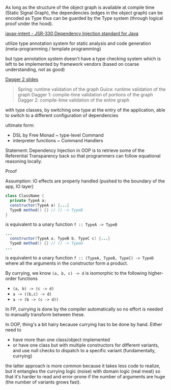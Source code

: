 As long as the structure of the object graph is available at compile time (Static Signal Graph), the dependencies (edges in the object graph) can be encoded as Type thus can be guarded by the Type system (through logical proof under the hood).



[javax-intent - JSR-330 Dependency Injection standard for Java](https://github.com/javax-inject/javax-inject)

utilize type annotation system for static analysis and code generation (meta-programming / template programming)

but type annotation system doesn't have a type checking system which is left to be implemented by framework vendors (based on coarse understanding, not as good)

[Dagger 2 slides](https://docs.google.com/presentation/d/1fby5VeGU9CN8zjw4lAb2QPPsKRxx6mSwCe9q7ECNSJQ/edit#slide=id.p)

> Spring: runtime validation of the graph
> Guice: runtime validation of the graph
> Dagger 1:  compile-time validation of portions of the graph
> Dagger 2: compile-time validation of the entire graph



with type classes, by switching one type at the entry of the application, able to switch to a different configuration of dependencies



ultimate form:

- DSL by Free Monad ~ type-level Command
- interpreter functions ~ Command Handlers



Statement: Dependency Injection in OOP is to retrieve some of the Referential Transparency back so that programmers can follow equational reasoning locally.

Proof

Assumption: IO effects are properly handled (pushed to the boundary of the app, IO layer)

```Java
class ClassName {
  private TypeA a;
  constructor(TypeA a) {...}
  TypeB method() {} // () -> TypeB
}
```
is equivalent to a unary function `f :: TypeA -> TypeB`

```Java
...
  constructor(TypeA a, TypeB b, TypeC c) {...}
  TypeD method() {} // () -> TypeD
...
```
is equivalent to a unary function `f :: (TypeA, TypeB, TypeC) -> TypeD`
where all the arguments in the constructor form a product.

By currying, we know `(a, b, c) -> d` is isomorphic to the following higher-order functions
- `(a, b) -> (c -> d)`
- `a -> ((b,c) -> d)`
- `a -> (b -> (c -> d))`

In FP, currying is done by the compiler automatically so no effort is needed to manually transform between these.

In OOP, thing's a bit hairy because currying has to be done by hand. Either need to 
- have more than one class/object implemented
- or have one class but with multiple constructors for different variants, and use null checks to dispatch to a specific variant (fundamentally, currying)

the latter approach is more common because it takes less code to realize,
but it entangles the currying logic (noise) with domain logic (real meat) so that it's harder to read and error-prone if the number of arguments are huge (the number of variants grows fast).

